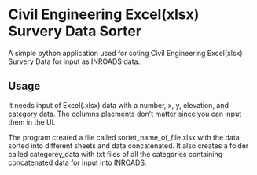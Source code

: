 # Civil Engineering Excel(xlsx) Survery Data Sorter

A simple python application used for soting Civil Engineering Excel(xlsx) Survery Data for input as INROADS data.

## Usage

It needs input of Excel(.xlsx) data with a number, x, y, elevation, and category data. The columns placments don't matter since you can input them in the UI.

The program created a file called sortet_name_of_file.xlsx with the data sorted into different sheets and data concatenated. It also creates a folder called categorey_data with txt files of all the categories containing concatenated data for input into INROADS.
